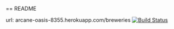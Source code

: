 == README

url: arcane-oasis-8355.herokuapp.com/breweries
[![Build Status](https://travis-ci.org/Tyhjis/ratebeer.png)](https://travis-ci.org/Tyhjis/ratebeer)


